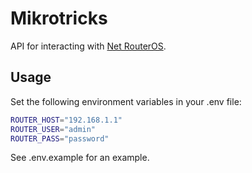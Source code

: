 # Mikrotricks
API for interacting with [Net RouterOS](https://github.com/pear2/Net_RouterOS).

## Usage
Set the following environment variables in your .env file:
```bash
ROUTER_HOST="192.168.1.1"
ROUTER_USER="admin"
ROUTER_PASS="password"
```
See .env.example for an example.
